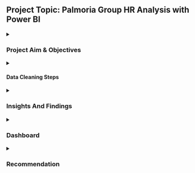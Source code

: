 ## Project Topic: Palmoria Group HR Analysis with Power BI

<details>
<summary>
  
### Project Aim & Objectives
</summary>

#### Aim
This project involves analyzing HR data using Power BI to uncover gender-related issues, review salary compliance, and provide actionable insights to leadership.

#### Objectives
- Assess gender distribution across regions and departments
- Analyze performance ratings by gender
- Identify potential gender pay gaps
- Evaluate salary band compliance with the $90,000 minimum wage policy
- Calculate and visualize bonus payouts and total pay
- Summarize affected departments and regions

</details>

<details> <summary>
  
#### Data Cleaning Steps
</summary>

- I removed employees with missing salaries (ex-employees)
- I removed departments marked as NULL
- Assigned a generic label “Undisclosed” to missing gender values
- Ensured consistent rating and department formatting 
</details>


<details> <summary>
  
### Insights And Findings
</summary> 

#### Gender Distribution
- Males outnumber females in most departments and across all regions.
- The undisclosed gender have the highest average salary rate, making it difficult to balance gender by salary payment, raising potential bias.
- Males earn more than females on the average

#### Performance Ratings by Gender
- Males received a higher average rating than females in most regions.
- In Lagos, females had slightly higher ratings possibly indicating better performance despite underrepresentation.
  
#### Salary Band Analysis
Palmoria Group does not meet the $90,000 minimum salary regulation:
- Over 60% of employees fall below $90,000

</details>

<details> <summary>

### Dashboard
</summary>

![Gender distribution across region and dept](https://github.com/user-attachments/assets/d13093e5-76da-404f-93b4-c19392389964)
![Employee by gender across salary band](https://github.com/user-attachments/assets/50cd41a5-936e-4199-8195-0d44b06afaac)
![Employee details by region, dept and average salary](https://github.com/user-attachments/assets/d927ad6f-f422-4a9f-a792-0062ccada457)
![New Salary](https://github.com/user-attachments/assets/9838fddd-fad0-4c51-8c99-6884131309dd)

</details>

<details> <summary>
  
### Recommendation
</summary> 

- The company should improve gender diversity in male-dominated regions and departments
- Implement fair performance evaluation practices to reduce rating bias
- Review compensation structure for gender equity
- The company should ensure full compliance with the $90,000 minimum salary regulation
</details>
